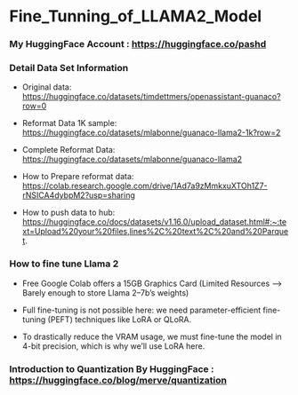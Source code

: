 # Fine_Tunning_of_LLAMA2_Model

### My HuggingFace Account : https://huggingface.co/pashd

### Detail Data Set Information

- Original data: https://huggingface.co/datasets/timdettmers/openassistant-guanaco?row=0

- Reformat Data 1K sample: https://huggingface.co/datasets/mlabonne/guanaco-llama2-1k?row=2

- Complete Reformat Data: https://huggingface.co/datasets/mlabonne/guanaco-llama2

- How to Prepare reformat data: https://colab.research.google.com/drive/1Ad7a9zMmkxuXTOh1Z7-rNSICA4dybpM2?usp=sharing

- How to push data to hub: https://huggingface.co/docs/datasets/v1.16.0/upload_dataset.html#:~:text=Upload%20your%20files,lines%2C%20text%2C%20and%20Parquet.





### How to fine tune Llama 2

- Free Google Colab offers a 15GB Graphics Card (Limited Resources --> Barely enough to store Llama 2–7b’s weights)

- Full fine-tuning is not possible here: we need parameter-efficient fine-tuning (PEFT) techniques like LoRA or QLoRA.

- To drastically reduce the VRAM usage, we must fine-tune the model in 4-bit precision, which is why we’ll use LoRA here.


### Introduction to Quantization By HuggingFace : https://huggingface.co/blog/merve/quantization
